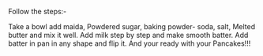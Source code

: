 Follow the steps:-

Take a bowl add maida, Powdered sugar, baking powder- soda, salt, 
Melted butter and mix it well. Add milk step by step and make smooth batter.
 Add batter in pan in any shape and flip it.
 And your ready with your Pancakes!!!